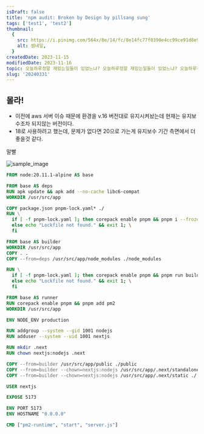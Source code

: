 ```yaml
---
isDraft: false
title: 'npm audit: Broken by Design by pillsang sung'
tags: ['test1', 'test2']
thumbnail:
  {
    src: https://i.pinimg.com/564x/8e/14/fc/8e14fc77f0390e4cc99ce91d8e9a17dc.jpg,
    alt: 썸네일,
  }
createdDate: 2023-11-15
modifiedDate: 2023-11-16
topic: 오늘하루정말 재밌는일들이 있었느냐? 오늘하루정말 재밌는일들이 있었느냐? 오늘하루정말 재밌는일들이 있었느냐? 오늘하루정말 재밌는일들이 있었느냐? 오늘하루정말 재밌는일들이 있었느냐? 오늘하루정말 재밌는일들이 있었느냐? 오늘하루정말 재밌는일들이 있었느냐? 오늘하루정말 재밌는일들이 있었느냐? 오늘하루정말 재밌는일들이 있었느냐? 오늘하루정말 재밌는일들이 있었느냐? 오늘하루정말 재밌는일들이 있었느냐? 오늘하루정말 재밌는일들이 있었느냐?
slug: '20240331'
---
```


## 몰라!

- 이전에 aws 서버 이슈 때문에 환경을 v.16 버전대로 유지시켜놨는데 현재는 유지보수조차 되지않는 버전이다.
- 18로 사용하려고 했는데, 문제가 없다면 20으로 가는게 유지보수 기간 측면에서 더 좋을것 같다.

말빨

![sample_image](https://i.pinimg.com/564x/1a/ef/6a/1aef6aaeba15e13c07608fa415995aec.jpg)

```dockerfile
FROM node:20.11.1-alpine AS base

FROM base AS deps
RUN apk update && apk add --no-cache libc6-compat
WORKDIR /usr/src/app

COPY package.json pnpm-lock.yaml* ./
RUN \
  if [ -f pnpm-lock.yaml ]; then corepack enable pnpm && pnpm i --frozen-lockfile; \
  else echo "Lockfile not found." && exit 1; \
  fi

FROM base AS builder
WORKDIR /usr/src/app
COPY . .
COPY --from=deps /usr/src/app/node_modules ./node_modules

RUN \
  if [ -f pnpm-lock.yaml ]; then corepack enable pnpm && pnpm run build; \
  else echo "Lockfile not found." && exit 1; \
  fi

FROM base AS runner
RUN corepack enable pnpm && pnpm add pm2
WORKDIR /usr/src/app

ENV NODE_ENV production

RUN addgroup --system --gid 1001 nodejs
RUN adduser --system --uid 1001 nextjs

RUN mkdir .next
RUN chown nextjs:nodejs .next

COPY --from=builder /usr/src/app/public ./public
COPY --from=builder --chown=nextjs:nodejs /usr/src/app/.next/standalone ./
COPY --from=builder --chown=nextjs:nodejs /usr/src/app/.next/static ./.next/static

USER nextjs

EXPOSE 5173

ENV PORT 5173
ENV HOSTNAME "0.0.0.0"

CMD ["pm2-runtime", "start", "server.js"]
```
